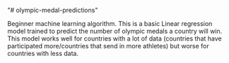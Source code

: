 "# olympic-medal-predictions" 

Beginner machine learning algorithm. This is a basic Linear regression model trained to predict the number of olympic medals a country will win. This model works well for countries with a lot of data (countries that have participated more/countries that send in more athletes) but worse for countries with less data.